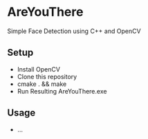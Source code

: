 # AreYouThere
Simple Face Detection using C++ and OpenCV

## Setup
- Install OpenCV
- Clone this repository
- cmake . && make
- Run Resulting AreYouThere.exe

## Usage
- ...